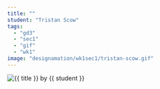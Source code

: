 ```yaml
---
title: ""
student: "Tristan Scow"
tags:
  - "gd3"
  - "sec1"
  - "gif"
  - "wk1"
image: "designamation/wk1sec1/tristan-scow.gif"
---
```


<img src="{{urls.media}}/{{ image }}" alt="{{ title }}"/>
by {{ student }}

